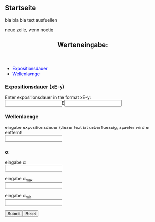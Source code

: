 <html lang="en">
<head>
<meta charset="UTF-8">
<meta name="viewport" content="width=device-width, initial-scale=1.0">
<title>Laser Safety</title>
<style>
a:link {
  color: blue;
  background-color: transparent;
  text-decoration: none;
}

a:visited {
  color: blue;
  background-color: transparent;
  text-decoration: none;
}

a:hover {
  color: black;
  background-color: transparent;
  text-decoration: underline;
}

a:active {
  color: blue;
  background-color: transparent;
  text-decoration: underline;
}

* {
  box-sizing: border-box;
}

body {
  font-family: Arial, Helvetica, sans-serif;
}

/* Style the header */
header {
  background-color: #666;
  padding: 30px;
  text-align: center;
  font-size: 35px;
  color: white;
}

/* Container for flexboxes */
section {
  display: grid;
  grid-template-columns: repeat(auto-fit, minmax(200px, 1fr));
  grid-gap: 20px;
}

/* Style the navigation menu */
nav {
  width: 30%;
  background: #ccc;
  padding: 20px;
}

/* Style the list inside the menu */
nav ul {
  list-style-type: none;
  padding: 0;
}

article {
  padding: 20px;
  background-color: #f1f1f1;
}

/* Style the footer */
footer {
  background-color: #777;
  padding: 10px;
  text-align: center;
  color: white;
}

/* Responsive layout - makes the menu and the content (inside the section) sit on top of each other instead of next to each other */
@media (max-width: 600px) {
  section {
    display: flex;
    flex-direction: column;
  }

  nav, article {
    width: 100%;
  }
}
</style>
</head>
<body>

<h2>Startseite</h2>
<p>bla bla bla text ausfuellen</p>
<p>neue zeile, wenn noetig</p>

<header>
  <h2>Werteneingabe:</h2>
</header>

<section>
  <nav>
    <ul>
      <li><a href="#">Expositionsdauer</a></li>
      <li><a href="#">Wellenlaenge</a></li>
    </ul>
  </nav>
  <form id="myForm">
    <article>
  <h1>Expositionsdauer (xE-y)</h1>
  <p>Enter expositionsdauer in the format xE-y:
  <br><input type="text" id="expositionsdauer_x">E<input type="text" id="expositionsdauer_y"></p>
    </article>
    <article>
      <h1>Wellenlaenge</h1>
      <p>eingabe expositionsdauer (dieser text ist ueberfluessig, spaeter wird er entfernt!
      <br><input type="text" id="wellenlaenge"></p>
    </article>
      <article>
      <h1>&#945</h1>
      <p>eingabe &#945
      <br><input type="text" id="alpha"></p>
      <p>eingabe &#945<sub>max</sub>
        <br><input type="text" id="alphamax"></p>
      <p>eingabe &#945<sub>min</sub>
        <br><input type="text" id="alphamin"></p>
    </article>
  </form>
</section>

<footer>
  <p><input type="submit" value="Submit" onclick="calculate()"><input type="reset" value="Reset"></p>
  <p id="result"></p>
</footer>

<!-- Link to the JavaScript file for calculations -->
<script src="calculator.js"></script>

</body>
